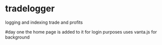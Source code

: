 # tradelogger
logging and indexing trade and profits 


#day one 
the home page is added to it for login purposes uses vanta.js for background 

